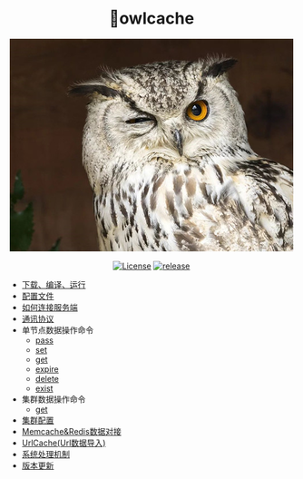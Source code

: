 <div align="center">

# 🦉owlcache

![Image text](https://github.com/xssed/owlcache/blob/master/doc/assets/owl.jpg?raw=true)

[![License](https://img.shields.io/github/license/xssed/owlcache.svg)](https://github.com/xssed/owlcache/blob/master/LICENSE)
[![release](https://img.shields.io/github/release/xssed/owlcache.svg?style=popout-square)](https://github.com/xssed/owlcache/releases)

</div>  


* [下载、编译、运行](1.download_and_install.md)
* [配置文件](2.config.md)
* [如何连接服务端](3.how_to_connect.md)
* [通讯协议](4.protocol.md)
* 单节点数据操作命令
    * [pass](command/1.pass.md)
    * [set](command/2.set.md)
    * [get](command/3.get.md)
    * [expire](command/4.expire.md)
    * [delete](command/5.delete.md)
    * [exist](command/6.exist.md)
* 集群数据操作命令
    * [get](command_group/1.get.md)
* [集群配置](7.group_config.md)  
* [Memcache&Redis数据对接](8.memcache_redis.md)   
* [UrlCache(Url数据导入)](9.urlcache.md)   
* [系统处理机制](5.system_processing_mechanism.md)  
* [版本更新](6.version_update.md)  
